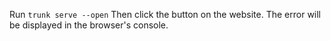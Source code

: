 Run `trunk serve --open`
Then click the button on the website.
The error will be displayed in the browser's console.
